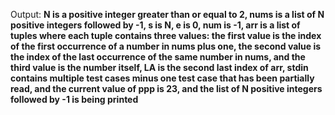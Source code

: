 Output: **N is a positive integer greater than or equal to 2, nums is a list of N positive integers followed by -1, s is N, e is 0, num is -1, arr is a list of tuples where each tuple contains three values: the first value is the index of the first occurrence of a number in nums plus one, the second value is the index of the last occurrence of the same number in nums, and the third value is the number itself, LA is the second last index of arr, stdin contains multiple test cases minus one test case that has been partially read, and the current value of ppp is 23, and the list of N positive integers followed by -1 is being printed**